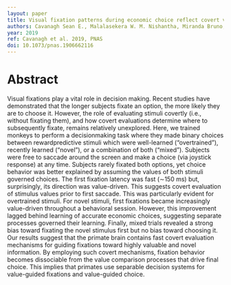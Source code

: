 ```yaml
---
layout: paper
title: Visual fixation patterns during economic choice reflect covert valuation processes that emerge with learning
authors: Cavanagh Sean E., Malalasekera W. M. Nishantha, Miranda Bruno, Hunt Laurence T., Kennerley Steven W.
year: 2019
ref: Cavanagh et al. 2019, PNAS
doi: 10.1073/pnas.1906662116
---
```


# Abstract

Visual fixations play a vital role in decision making. Recent studies
have demonstrated that the longer subjects fixate an option, the
more likely they are to choose it. However, the role of evaluating
stimuli covertly (i.e., without fixating them), and how covert evaluations determine where to subsequently fixate, remains relatively
unexplored. Here, we trained monkeys to perform a decisionmaking task where they made binary choices between rewardpredictive stimuli which were well-learned (“overtrained”),
recently learned (“novel”), or a combination of both (“mixed”). Subjects were free to saccade around the screen and make a choice (via
joystick response) at any time. Subjects rarely fixated both options,
yet choice behavior was better explained by assuming the values of
both stimuli governed choices. The first fixation latency was fast
(∼150 ms) but, surprisingly, its direction was value-driven. This suggests covert evaluation of stimulus values prior to first saccade. This
was particularly evident for overtrained stimuli. For novel stimuli,
first fixations became increasingly value-driven throughout a behavioral session. However, this improvement lagged behind learning of accurate economic choices, suggesting separate processes
governed their learning. Finally, mixed trials revealed a strong bias
toward fixating the novel stimulus first but no bias toward choosing it. Our results suggest that the primate brain contains fast covert evaluation mechanisms for guiding fixations toward highly
valuable and novel information. By employing such covert mechanisms, fixation behavior becomes dissociable from the value comparison processes that drive final choice. This implies that primates
use separable decision systems for value-guided fixations and
value-guided choice.